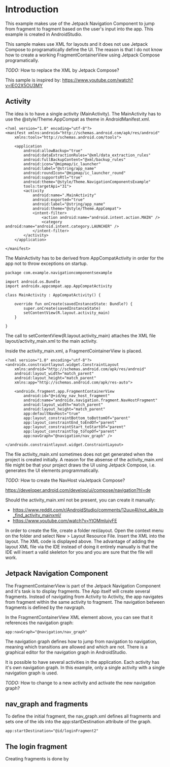 # Introduction

This example makes use of the Jetpack Navigation Component to jump from fragment to fragment based on the user's input into the app.
This example is created in AndroidStudio.

This sample makes use XML for layouts and it does not use Jetpack Compose to programatically define the UI.
The reason is that I do not know how to create a working FragmentContainerView using Jetpack Compose programatically.

*TODO:* How to replace the XML by Jetpack Compose?

This sample is inspired by: https://www.youtube.com/watch?v=IEO2X5OU3MY

## Activity

The idea is to have a single activity (MainActivity).
The MainActivity has to use the @style/Theme.AppCompat as theme in AndroidManifest.xml.

```
<?xml version="1.0" encoding="utf-8"?>
<manifest xmlns:android="http://schemas.android.com/apk/res/android"
    xmlns:tools="http://schemas.android.com/tools">

    <application
        android:allowBackup="true"
        android:dataExtractionRules="@xml/data_extraction_rules"
        android:fullBackupContent="@xml/backup_rules"
        android:icon="@mipmap/ic_launcher"
        android:label="@string/app_name"
        android:roundIcon="@mipmap/ic_launcher_round"
        android:supportsRtl="true"
        android:theme="@style/Theme.NavigationComponentsExample"
        tools:targetApi="31">
        <activity
            android:name=".MainActivity"
            android:exported="true"
            android:label="@string/app_name"
            android:theme="@style/Theme.AppCompat">
            <intent-filter>
                <action android:name="android.intent.action.MAIN" />
                <category android:name="android.intent.category.LAUNCHER" />
            </intent-filter>
        </activity>
    </application>

</manifest>
```

The MainActivity has to be derived from AppCompatActivity in order for the app not to throw exceptions on startup.

```
package com.example.navigationcomponentsexample

import android.os.Bundle
import androidx.appcompat.app.AppCompatActivity

class MainActivity : AppCompatActivity() {

    override fun onCreate(savedInstanceState: Bundle?) {
        super.onCreate(savedInstanceState)
        setContentView(R.layout.activity_main)
    }

}
```

The call to setContentView(R.layout.activity_main) attaches the XML file layout/activity_main.xml to the main activity.

Inside the activity_main.xml, a FragmentCointainerView is placed.

```
<?xml version="1.0" encoding="utf-8"?>
<androidx.constraintlayout.widget.ConstraintLayout
    xmlns:android="http://schemas.android.com/apk/res/android"
    android:layout_width="match_parent"
    android:layout_height="match_parent"
    xmlns:app="http://schemas.android.com/apk/res-auto">

    <androidx.fragment.app.FragmentContainerView
        android:id="@+id/my_nav_host_fragment"
        android:name="androidx.navigation.fragment.NavHostFragment"
        android:layout_width="match_parent"
        android:layout_height="match_parent"
        app:defaultNavHost="true"
        app:layout_constraintBottom_toBottomOf="parent"
        app:layout_constraintEnd_toEndOf="parent"
        app:layout_constraintStart_toStartOf="parent"
        app:layout_constraintTop_toTopOf="parent"
        app:navGraph="@navigation/nav_graph" />

</androidx.constraintlayout.widget.ConstraintLayout>
```



The file activity_main.xml sometimes does not get generated when the project is created initially.
A reason for the absense of the activity_main.xml file might be that your project draws the UI using Jetpack Compose, i.e. generates the UI elements programmatically.

*TODO:* How to create the NavHost viaJetpack Compose?

https://developer.android.com/develop/ui/compose/navigation?hl=de

Should the activity_main.xml not be present, you can create it manually:

* https://www.reddit.com/r/AndroidStudio/comments/12uux4l/not_able_to_find_activity_mainxml/
* https://www.youtube.com/watch?v=YtOMmlujvFE

In order to create the file, create a folder res\layout.
Open the context menu on the folder and select New > Layout Resource File.
Insert the XML into the layout. The XML code is displayed above. The advantage of adding the layout XML file via the IDE instead of
doing it entirely manually is that the IDE will insert a valid skeleton for you and you are sure that the file will work.

## Jetpack Navigation Component

The FragmentContainerView is part of the Jetpack Navigation Component and it's task is to display fragments.
The App itself will create several fragments. Instead of navigating from Activity to Activity, the app
navigates from fragment within the same activity to fragment. The navigation between fragments is defined by the navgraph.

In the FragmentContainerView XML element above, you can see that it references the navigation graph:

```
app:navGraph="@navigation/nav_graph"
```

The navigation graph defines how to jump from navigation to navigation, meaning which transitions are allowed and which are not.
There is a graphical editor for the navigation graph in AndroidStudio.

It is possible to have several activities in the application. Each activity has it's own navigation graph.
In this example, only a single activity with a single navigation graph is used.

*TODO:* How to change to a new activity and activate the new navigation graph?

## nav_graph and fragments

To define the initial fragment, the nav_graph.xml defines all fragments and sets one of the ids into the app:startDestination attribute of the graph.

```
app:startDestination="@id/loginFragment2"
```

## The login fragment

Creating fragments is done by 